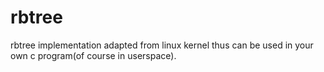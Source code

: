 rbtree
======

rbtree implementation adapted from linux kernel thus can be used in your own c program(of course in userspace).
